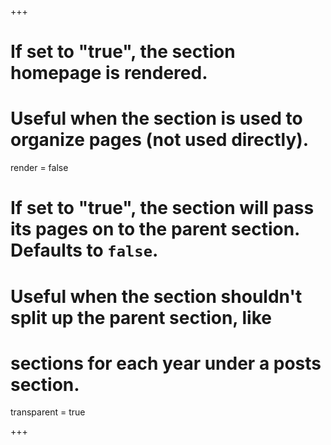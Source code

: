 +++

# If set to "true", the section homepage is rendered.
# Useful when the section is used to organize pages (not used directly).
render = false

# If set to "true", the section will pass its pages on to the parent section. Defaults to `false`.
# Useful when the section shouldn't split up the parent section, like
# sections for each year under a posts section.
transparent = true

+++
